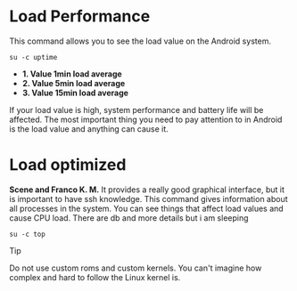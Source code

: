 # Load Performance
This command allows you to see the load value on the Android system.
```
su -c uptime
```

+ **1. Value 1min load average**
+ **2. Value 5min load average**
+ **3. Value 15min load average**

If your load value is high, system performance and battery life will be affected.
The most important thing you need to pay attention to in Android is the load value and anything can cause it.

# Load optimized
**Scene and Franco K. M.** It provides a really good graphical interface, but it is important to have ssh knowledge.
This command gives information about all processes in the system. You can see things that affect load values ​​and cause CPU load. There are db and more details but i am sleeping
```
su -c top
```

> [!TIP]
> Do not use custom roms and custom kernels. You can't imagine how complex and hard to follow the Linux kernel is.
